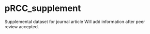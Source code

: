 # pRCC_supplement
Supplemental dataset for journal article
Will add information after peer review accepted.
